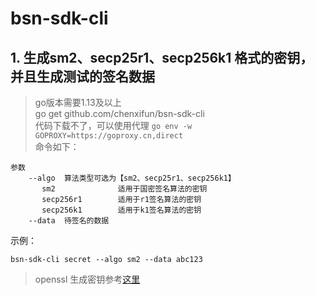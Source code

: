 # bsn-sdk-cli


## 1. 生成sm2、secp25r1、secp256k1 格式的密钥，并且生成测试的签名数据

> go版本需要1.13及以上  
> go get github.com/chenxifun/bsn-sdk-cli  
> 代码下载不了，可以使用代理 `go env -w GOPROXY=https://goproxy.cn,direct`  
命令如下：
```
参数
    --algo  算法类型可选为【sm2、secp25r1、secp256k1】
       sm2              适用于国密签名算法的密钥
       secp256r1        适用于r1签名算法的密钥
       secp256k1        适用于k1签名算法的密钥
    --data  待签名的数据

```
示例：
```
bsn-sdk-cli secret --algo sm2 --data abc123

```

> openssl 生成密钥参考[这里](http://kb.bsnbase.com/webdoc/real/Pub4028813e711a7c39017176a7dc154026.html?STATE=0&OPERATE=3)
